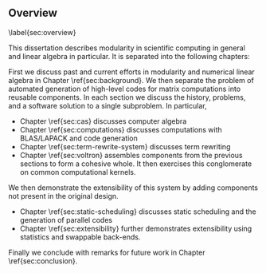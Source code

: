 
Overview
--------

\label{sec:overview}

This dissertation describes modularity in scientific computing in general and linear algebra in particular.  It is separated into the following chapters:

First we discuss past and current efforts in modularity and numerical linear algebra in Chapter \ref{sec:background}.  We then separate the problem of automated generation of high-level codes for matrix computations into reusable components.  In each section we discuss the history, problems, and a software solution to a single subproblem.  In particular,

*   Chapter \ref{sec:cas} discusses computer algebra
*   Chapter \ref{sec:computations} discusses computations with BLAS/LAPACK and code generation
*   Chapter \ref{sec:term-rewrite-system} discusses term rewriting
*   Chapter \ref{sec:voltron} assembles components from the previous sections to form a cohesive whole.  It then exercises this conglomerate on common computational kernels.

We then demonstrate the extensibility of this system by adding components not present in the original design.

*   Chapter \ref{sec:static-scheduling} discusses static scheduling and the generation of parallel codes
*   Chapter \ref{sec:extensibility} further demonstrates extensibility using statistics and swappable back-ends.

Finally we conclude with remarks for future work in Chapter \ref{sec:conclusion}.

